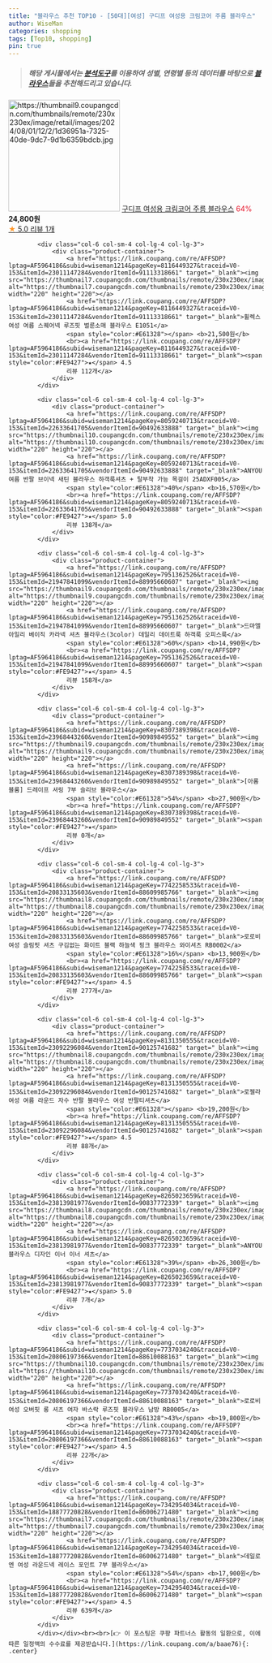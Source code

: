 ```yaml
---
title: "블라우스 추천 TOP10 - [50대][여성] 구디프 여성용 크림코어 주름 블라우스"
author: WiseMan
categories: shopping
tags: [Top10, shopping]
pin: true
---
```


> ##### 해당 게시물에서는 [**분석도구**](https://itemscout.io/)를 이용하여 **성별**, **연령별** 등의 데이터를 바탕으로 [**블라우스**](https://link.coupang.com/a/baae76)들을 추천해드리고 있습니다.
<div class="container"><div class="row">
            <div class="col-6 col-sm-4 col-lg-4 col-lg-3">
                <div class="product-container">
                    <a href="https://link.coupang.com/re/AFFSDP?lptag=AF5964186&subid=wiseman1214&pageKey=8264502147&traceid=V0-153&itemId=23812024194&vendorItemId=90835826303" target="_blank"><img src="https://thumbnail9.coupangcdn.com/thumbnails/remote/230x230ex/image/retail/images/2024/08/01/12/2/1d36951a-7325-40de-9dc7-9d1b6359bdcb.jpg" alt="https://thumbnail9.coupangcdn.com/thumbnails/remote/230x230ex/image/retail/images/2024/08/01/12/2/1d36951a-7325-40de-9dc7-9d1b6359bdcb.jpg" width="220" height="220"></a>
                    <a href="https://link.coupang.com/re/AFFSDP?lptag=AF5964186&subid=wiseman1214&pageKey=8264502147&traceid=V0-153&itemId=23812024194&vendorItemId=90835826303" target="_blank">구디프 여성용 크림코어 주름 블라우스</a>
                    <span style="color:#E61328">64%</span> <b>24,800원</b>
                    <br><a href="https://link.coupang.com/re/AFFSDP?lptag=AF5964186&subid=wiseman1214&pageKey=8264502147&traceid=V0-153&itemId=23812024194&vendorItemId=90835826303" target="_blank"><span style="color:#FE9427">★</span> 5.0
                    리뷰 1개</a>
                </div>
            </div>
            
            <div class="col-6 col-sm-4 col-lg-4 col-lg-3">
                <div class="product-container">
                    <a href="https://link.coupang.com/re/AFFSDP?lptag=AF5964186&subid=wiseman1214&pageKey=8116449327&traceid=V0-153&itemId=23011147284&vendorItemId=91113318661" target="_blank"><img src="https://thumbnail7.coupangcdn.com/thumbnails/remote/230x230ex/image/vendor_inventory/084b/e0ece786092e12666d251eb7450f10c3c5cea9c408a47b10b01ccc6f3e67.jpg" alt="https://thumbnail7.coupangcdn.com/thumbnails/remote/230x230ex/image/vendor_inventory/084b/e0ece786092e12666d251eb7450f10c3c5cea9c408a47b10b01ccc6f3e67.jpg" width="220" height="220"></a>
                    <a href="https://link.coupang.com/re/AFFSDP?lptag=AF5964186&subid=wiseman1214&pageKey=8116449327&traceid=V0-153&itemId=23011147284&vendorItemId=91113318661" target="_blank">휠렉스 여성 여름 스퀘어넥 루즈핏 벌룬소매 블라우스 E1051</a>
                    <span style="color:#E61328"></span> <b>21,500원</b>
                    <br><a href="https://link.coupang.com/re/AFFSDP?lptag=AF5964186&subid=wiseman1214&pageKey=8116449327&traceid=V0-153&itemId=23011147284&vendorItemId=91113318661" target="_blank"><span style="color:#FE9427">★</span> 4.5
                    리뷰 112개</a>
                </div>
            </div>
            
            <div class="col-6 col-sm-4 col-lg-4 col-lg-3">
                <div class="product-container">
                    <a href="https://link.coupang.com/re/AFFSDP?lptag=AF5964186&subid=wiseman1214&pageKey=8059240713&traceid=V0-153&itemId=22633641705&vendorItemId=90492633888" target="_blank"><img src="https://thumbnail10.coupangcdn.com/thumbnails/remote/230x230ex/image/vendor_inventory/7e26/47cd7cec5be70bc8803091fc13c5c0e537068028111d39d8f1692abbafc7.jpg" alt="https://thumbnail10.coupangcdn.com/thumbnails/remote/230x230ex/image/vendor_inventory/7e26/47cd7cec5be70bc8803091fc13c5c0e537068028111d39d8f1692abbafc7.jpg" width="220" height="220"></a>
                    <a href="https://link.coupang.com/re/AFFSDP?lptag=AF5964186&subid=wiseman1214&pageKey=8059240713&traceid=V0-153&itemId=22633641705&vendorItemId=90492633888" target="_blank">ANYOU 여름 반팔 브이넥 새틴 블라우스 하객룩셔츠 + 탈부착 가능 목걸이 25ADXF005</a>
                    <span style="color:#E61328">40%</span> <b>16,570원</b>
                    <br><a href="https://link.coupang.com/re/AFFSDP?lptag=AF5964186&subid=wiseman1214&pageKey=8059240713&traceid=V0-153&itemId=22633641705&vendorItemId=90492633888" target="_blank"><span style="color:#FE9427">★</span> 5.0
                    리뷰 138개</a>
                </div>
            </div>
            
            <div class="col-6 col-sm-4 col-lg-4 col-lg-3">
                <div class="product-container">
                    <a href="https://link.coupang.com/re/AFFSDP?lptag=AF5964186&subid=wiseman1214&pageKey=7951362526&traceid=V0-153&itemId=21947841099&vendorItemId=88995660607" target="_blank"><img src="https://thumbnail9.coupangcdn.com/thumbnails/remote/230x230ex/image/vendor_inventory/bd3c/b7c8feb5bbcb23eb2428b62cbbad301b6995ff37a97ff18897fc3544e07e.png" alt="https://thumbnail9.coupangcdn.com/thumbnails/remote/230x230ex/image/vendor_inventory/bd3c/b7c8feb5bbcb23eb2428b62cbbad301b6995ff37a97ff18897fc3544e07e.png" width="220" height="220"></a>
                    <a href="https://link.coupang.com/re/AFFSDP?lptag=AF5964186&subid=wiseman1214&pageKey=7951362526&traceid=V0-153&itemId=21947841099&vendorItemId=88995660607" target="_blank">드마엘 아일리 베이직 카라넥 셔츠 블라우스(3color) 데일리 데이트룩 하객룩 오피스룩</a>
                    <span style="color:#E61328">60%</span> <b>14,990원</b>
                    <br><a href="https://link.coupang.com/re/AFFSDP?lptag=AF5964186&subid=wiseman1214&pageKey=7951362526&traceid=V0-153&itemId=21947841099&vendorItemId=88995660607" target="_blank"><span style="color:#FE9427">★</span> 4.5
                    리뷰 158개</a>
                </div>
            </div>
            
            <div class="col-6 col-sm-4 col-lg-4 col-lg-3">
                <div class="product-container">
                    <a href="https://link.coupang.com/re/AFFSDP?lptag=AF5964186&subid=wiseman1214&pageKey=8307389398&traceid=V0-153&itemId=23968443260&vendorItemId=90989849552" target="_blank"><img src="https://thumbnail9.coupangcdn.com/thumbnails/remote/230x230ex/image/vendor_inventory/0c89/7a34c2160253bf474ce69a07f896644fe7d1e339e3b4bb72a9d51766bfbe.jpg" alt="https://thumbnail9.coupangcdn.com/thumbnails/remote/230x230ex/image/vendor_inventory/0c89/7a34c2160253bf474ce69a07f896644fe7d1e339e3b4bb72a9d51766bfbe.jpg" width="220" height="220"></a>
                    <a href="https://link.coupang.com/re/AFFSDP?lptag=AF5964186&subid=wiseman1214&pageKey=8307389398&traceid=V0-153&itemId=23968443260&vendorItemId=90989849552" target="_blank">[아롬블룸] 드레이프 셔링 7부 슬리브 블라우스</a>
                    <span style="color:#E61328">54%</span> <b>27,900원</b>
                    <br><a href="https://link.coupang.com/re/AFFSDP?lptag=AF5964186&subid=wiseman1214&pageKey=8307389398&traceid=V0-153&itemId=23968443260&vendorItemId=90989849552" target="_blank"><span style="color:#FE9427">★</span> 
                    리뷰 0개</a>
                </div>
            </div>
            
            <div class="col-6 col-sm-4 col-lg-4 col-lg-3">
                <div class="product-container">
                    <a href="https://link.coupang.com/re/AFFSDP?lptag=AF5964186&subid=wiseman1214&pageKey=7742258533&traceid=V0-153&itemId=20833135603&vendorItemId=88609985766" target="_blank"><img src="https://thumbnail8.coupangcdn.com/thumbnails/remote/230x230ex/image/vendor_inventory/1667/49face775815bb196dc4ec7dfe69ac9d2c4dd3732096ec4652a8c15c0f1c.jpg" alt="https://thumbnail8.coupangcdn.com/thumbnails/remote/230x230ex/image/vendor_inventory/1667/49face775815bb196dc4ec7dfe69ac9d2c4dd3732096ec4652a8c15c0f1c.jpg" width="220" height="220"></a>
                    <a href="https://link.coupang.com/re/AFFSDP?lptag=AF5964186&subid=wiseman1214&pageKey=7742258533&traceid=V0-153&itemId=20833135603&vendorItemId=88609985766" target="_blank">로로비 여성 슬림핏 셔츠 구김없는 화이트 블랙 하늘색 핑크 블라우스 와이셔츠 RB0002</a>
                    <span style="color:#E61328">16%</span> <b>13,900원</b>
                    <br><a href="https://link.coupang.com/re/AFFSDP?lptag=AF5964186&subid=wiseman1214&pageKey=7742258533&traceid=V0-153&itemId=20833135603&vendorItemId=88609985766" target="_blank"><span style="color:#FE9427">★</span> 4.5
                    리뷰 277개</a>
                </div>
            </div>
            
            <div class="col-6 col-sm-4 col-lg-4 col-lg-3">
                <div class="product-container">
                    <a href="https://link.coupang.com/re/AFFSDP?lptag=AF5964186&subid=wiseman1214&pageKey=8131350555&traceid=V0-153&itemId=23092296084&vendorItemId=90125741682" target="_blank"><img src="https://thumbnail8.coupangcdn.com/thumbnails/remote/230x230ex/image/vendor_inventory/6bd8/cf37abee631ff7671ac5305af6a69bae2e8cce8d26dc84d47877969a677f.png" alt="https://thumbnail8.coupangcdn.com/thumbnails/remote/230x230ex/image/vendor_inventory/6bd8/cf37abee631ff7671ac5305af6a69bae2e8cce8d26dc84d47877969a677f.png" width="220" height="220"></a>
                    <a href="https://link.coupang.com/re/AFFSDP?lptag=AF5964186&subid=wiseman1214&pageKey=8131350555&traceid=V0-153&itemId=23092296084&vendorItemId=90125741682" target="_blank">로젤라 여성 여름 라운드 자수 반팔 블라우스 여성 반팔티셔츠</a>
                    <span style="color:#E61328"></span> <b>19,200원</b>
                    <br><a href="https://link.coupang.com/re/AFFSDP?lptag=AF5964186&subid=wiseman1214&pageKey=8131350555&traceid=V0-153&itemId=23092296084&vendorItemId=90125741682" target="_blank"><span style="color:#FE9427">★</span> 4.5
                    리뷰 88개</a>
                </div>
            </div>
            
            <div class="col-6 col-sm-4 col-lg-4 col-lg-3">
                <div class="product-container">
                    <a href="https://link.coupang.com/re/AFFSDP?lptag=AF5964186&subid=wiseman1214&pageKey=8265023659&traceid=V0-153&itemId=23813981977&vendorItemId=90837772339" target="_blank"><img src="https://thumbnail8.coupangcdn.com/thumbnails/remote/230x230ex/image/vendor_inventory/1769/41b526519ee92bfdbb409dd31f0ec4e91d6f703d5cd14c1813837b893876.jpg" alt="https://thumbnail8.coupangcdn.com/thumbnails/remote/230x230ex/image/vendor_inventory/1769/41b526519ee92bfdbb409dd31f0ec4e91d6f703d5cd14c1813837b893876.jpg" width="220" height="220"></a>
                    <a href="https://link.coupang.com/re/AFFSDP?lptag=AF5964186&subid=wiseman1214&pageKey=8265023659&traceid=V0-153&itemId=23813981977&vendorItemId=90837772339" target="_blank">ANYOU 블라우스 디자인 이너 이너 셔츠</a>
                    <span style="color:#E61328">39%</span> <b>26,300원</b>
                    <br><a href="https://link.coupang.com/re/AFFSDP?lptag=AF5964186&subid=wiseman1214&pageKey=8265023659&traceid=V0-153&itemId=23813981977&vendorItemId=90837772339" target="_blank"><span style="color:#FE9427">★</span> 5.0
                    리뷰 7개</a>
                </div>
            </div>
            
            <div class="col-6 col-sm-4 col-lg-4 col-lg-3">
                <div class="product-container">
                    <a href="https://link.coupang.com/re/AFFSDP?lptag=AF5964186&subid=wiseman1214&pageKey=7737034240&traceid=V0-153&itemId=20806197366&vendorItemId=88610088163" target="_blank"><img src="https://thumbnail10.coupangcdn.com/thumbnails/remote/230x230ex/image/vendor_inventory/a6bb/4adb1a7bf1da487b8139e45db1934fdec37c12fcd2d1456e6d7515a7c7e9.jpg" alt="https://thumbnail10.coupangcdn.com/thumbnails/remote/230x230ex/image/vendor_inventory/a6bb/4adb1a7bf1da487b8139e45db1934fdec37c12fcd2d1456e6d7515a7c7e9.jpg" width="220" height="220"></a>
                    <a href="https://link.coupang.com/re/AFFSDP?lptag=AF5964186&subid=wiseman1214&pageKey=7737034240&traceid=V0-153&itemId=20806197366&vendorItemId=88610088163" target="_blank">로로비 여성 오버핏 롱 셔츠 여자 바스락 루즈핏 블라우스 남방 RB0005</a>
                    <span style="color:#E61328">43%</span> <b>19,800원</b>
                    <br><a href="https://link.coupang.com/re/AFFSDP?lptag=AF5964186&subid=wiseman1214&pageKey=7737034240&traceid=V0-153&itemId=20806197366&vendorItemId=88610088163" target="_blank"><span style="color:#FE9427">★</span> 4.5
                    리뷰 22개</a>
                </div>
            </div>
            
            <div class="col-6 col-sm-4 col-lg-4 col-lg-3">
                <div class="product-container">
                    <a href="https://link.coupang.com/re/AFFSDP?lptag=AF5964186&subid=wiseman1214&pageKey=7342954034&traceid=V0-153&itemId=18877720828&vendorItemId=86006271480" target="_blank"><img src="https://thumbnail7.coupangcdn.com/thumbnails/remote/230x230ex/image/0820_amir_esrgan_inf80k_batch_0_max3k/5e11/515699531f4d4a270d121933cd044c6c5e2cc693c0268cef3cce64ee8ed5.jpg" alt="https://thumbnail7.coupangcdn.com/thumbnails/remote/230x230ex/image/0820_amir_esrgan_inf80k_batch_0_max3k/5e11/515699531f4d4a270d121933cd044c6c5e2cc693c0268cef3cce64ee8ed5.jpg" width="220" height="220"></a>
                    <a href="https://link.coupang.com/re/AFFSDP?lptag=AF5964186&subid=wiseman1214&pageKey=7342954034&traceid=V0-153&itemId=18877720828&vendorItemId=86006271480" target="_blank">데일로엔 여성 라운드넥 레이스 포인트 7부 블라우스</a>
                    <span style="color:#E61328">54%</span> <b>17,900원</b>
                    <br><a href="https://link.coupang.com/re/AFFSDP?lptag=AF5964186&subid=wiseman1214&pageKey=7342954034&traceid=V0-153&itemId=18877720828&vendorItemId=86006271480" target="_blank"><span style="color:#FE9427">★</span> 4.5
                    리뷰 639개</a>
                </div>
            </div>
            </div></div><br><br>[👉 이 포스팅은 쿠팡 파트너스 활동의 일환으로, 이에 따른 일정액의 수수료를 제공받습니다.](https://link.coupang.com/a/baae76){: .center}